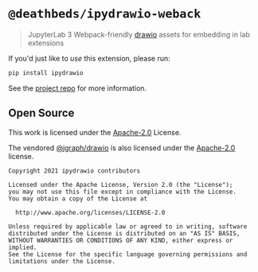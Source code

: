 # `@deathbeds/ipydrawio-weback`

> JupyterLab 3 Webpack-friendly [drawio](https://www.diagrams.net) assets for
> embedding in lab extensions

If you'd just like to _use_ this extension, please run:

```bash
pip install ipydrawio
```

See the [project repo](https://github.com/deathbeds/ipydrawio) for more
information.

## Open Source

This work is licensed under the [Apache-2.0] License.

The vendored [@jgraph/drawio](https://github.com/jgraph/drawio) is also licensed
under the [Apache-2.0] license.

```
Copyright 2021 ipydrawio contributors

Licensed under the Apache License, Version 2.0 (the "License");
you may not use this file except in compliance with the License.
You may obtain a copy of the License at

  http://www.apache.org/licenses/LICENSE-2.0

Unless required by applicable law or agreed to in writing, software
distributed under the License is distributed on an "AS IS" BASIS,
WITHOUT WARRANTIES OR CONDITIONS OF ANY KIND, either express or implied.
See the License for the specific language governing permissions and
limitations under the License.
```

[apache-2.0]: https://github.com/deathbeds/ipydrawio/blob/master/LICENSE.txt
